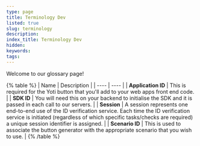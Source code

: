 ```yaml
---
type: page
title: Terminology Dev
listed: true
slug: terminology
description: 
index_title: Terminology Dev
hidden: 
keywords: 
tags: 
---
```


Welcome to our glossary page! 

{% table %}
| Name | Description | 
| ---- | ---- | 
| **Application ID** | This is required for the Yoti button that you'll add to your web apps front end code. | 
| **SDK ID** | You will need this on your backend to initialise the SDK and it is passed in each call to our servers. | 
| **Session** | A session represents one end-to-end use of the ID verification service. Each time the ID verification service is initiated (regardless of which specific tasks/checks are required) a unique session identifier is assigned. | 
| **Scenario ID** | This is used to associate the button generator with the appropriate scenario that you wish to use. | 
{% /table %}